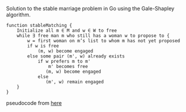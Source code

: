 Solution to the stable marriage problem in Go using the Gale-Shapley algorithm.

    function stableMatching {
        Initialize all m ∈ M and w ∈ W to free
        while ∃ free man m who still has a woman w to propose to {
            w = first woman on m’s list to whom m has not yet proposed
            if w is free
                (m, w) become engaged
            else some pair (m', w) already exists
                if w prefers m to m'
                    m' becomes free
                   (m, w) become engaged 
                else
                   (m', w) remain engaged
        }
    }

pseudocode from [here](https://towardsdatascience.com/gale-shapley-algorithm-simply-explained-caa344e643c2)
